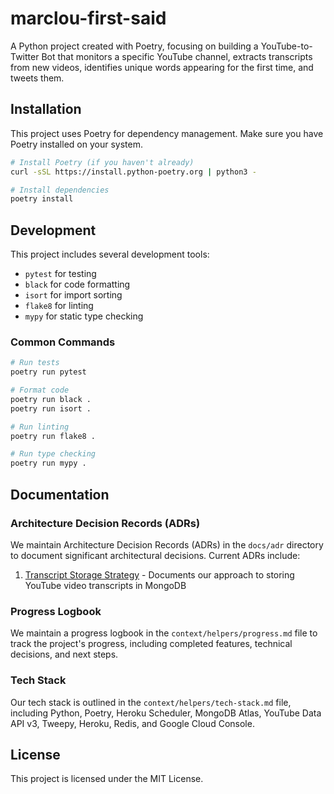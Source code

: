 # marclou-first-said

A Python project created with Poetry, focusing on building a YouTube-to-Twitter Bot that monitors a specific YouTube channel, extracts transcripts from new videos, identifies unique words appearing for the first time, and tweets them.

## Installation

This project uses Poetry for dependency management. Make sure you have Poetry installed on your system.

```bash
# Install Poetry (if you haven't already)
curl -sSL https://install.python-poetry.org | python3 -

# Install dependencies
poetry install
```

## Development

This project includes several development tools:

- `pytest` for testing
- `black` for code formatting
- `isort` for import sorting
- `flake8` for linting
- `mypy` for static type checking

### Common Commands

```bash
# Run tests
poetry run pytest

# Format code
poetry run black .
poetry run isort .

# Run linting
poetry run flake8 .

# Run type checking
poetry run mypy .
```

## Documentation

### Architecture Decision Records (ADRs)

We maintain Architecture Decision Records (ADRs) in the `docs/adr` directory to document significant architectural decisions. Current ADRs include:

1. [Transcript Storage Strategy](docs/adr/001-transcript-storage.md) - Documents our approach to storing YouTube video transcripts in MongoDB

### Progress Logbook

We maintain a progress logbook in the `context/helpers/progress.md` file to track the project's progress, including completed features, technical decisions, and next steps.

### Tech Stack

Our tech stack is outlined in the `context/helpers/tech-stack.md` file, including Python, Poetry, Heroku Scheduler, MongoDB Atlas, YouTube Data API v3, Tweepy, Heroku, Redis, and Google Cloud Console.

## License

This project is licensed under the MIT License.
